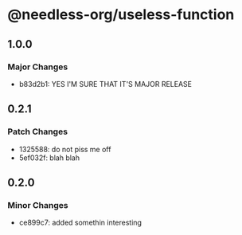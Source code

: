 # @needless-org/useless-function

## 1.0.0

### Major Changes

- b83d2b1: YES I'M SURE THAT IT'S MAJOR RELEASE

## 0.2.1

### Patch Changes

- 1325588: do not piss me off
- 5ef032f: blah blah

## 0.2.0

### Minor Changes

- ce899c7: added somethin interesting
